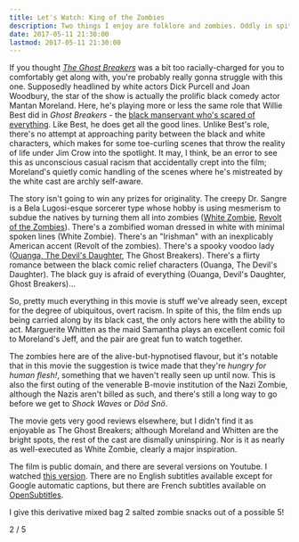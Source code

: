 ```yaml
---
title: Let's Watch: King of the Zombies
description: Two things I enjoy are folklore and zombies. Oddly in spite of the latter I've never been much of a movie fan; being deaf means I'm obliged to use subtitles and since I'm reading anyway, why not just read a book? But I am interested in the origins of the zombies we know and love today, so since it's Zombie Awareness Month, I've decided to embark on a journey of cinematic discovery, if you will, a zomboddysey, of the zombie canon in cinematic history. So let's watch King of the Zombies!
date: 2017-05-11 21:30:00
lastmod: 2017-05-11 21:30:00
---
```


If you thought [_The Ghost Breakers_](/posts/lets-watch-ghost-breakers) was a bit too racially-charged for you to comfortably get along with, you're probably really gonna struggle with this one. Supposedly headlined by white actors Dick Purcell and Joan Woodbury, the star of the show is actually the prolific black comedy actor Mantan Moreland. Here, he's playing more or less the same role that Willie Best did in _Ghost Breakers_ - the [black manservant who's scared of everything](http://www.blackhorrormovies.com/types/). Like Best, he does get all the good lines. Unlike Best's role, there's no attempt at approaching parity between the black and white characters, which makes for some toe-curling scenes that throw the reality of life under Jim Crow into the spotlight. It may, I think, be an error to see this as unconscious casual racism that accidentally crept into the film; Moreland's quietly comic handling of the scenes where he's mistreated by the white cast are archly self-aware.

The story isn't going to win any prizes for originality. The creepy Dr. Sangre is a Bela Lugosi-esque sorcerer type whose hobby is using mesmerism to subdue the natives by turning them all into zombies ([White Zombie](/posts/lets-watch-white-zombie), [Revolt of the Zombies](/posts/lets-watch-revolt-of-the-zombies)). There's a zombified woman dressed in white with minimal spoken lines (White Zombie). There's an "Irishman" with an inexplicably American accent (Revolt of the zombies). There's a spooky voodoo lady ([Ouanga, The Devil's Daughter](/posts/lets-watch-ouanga-and-devils-daughter), The Ghost Breakers). There's a flirty romance between the black comic relief characters (Ouanga, The Devil's Daughter). The black guy is afraid of everything (Ouanga, Devil's Daughter, Ghost Breakers)...

So, pretty much everything in this movie is stuff we've already seen, except for the degree of ubiquitous, overt racism. In spite of this, the film ends up being carried along by its black cast, the only actors here with the ability to act. Marguerite Whitten as the maid Samantha plays an excellent comic foil to Moreland's Jeff, and the pair are great fun to watch together. 

The zombies here are of the alive-but-hypnotised flavour, but it's notable that in this movie the suggestion is twice made that they're _hungry for human flesh!_, something that we haven't really seen up until now. This is also the first outing of the venerable B-movie institution of the Nazi Zombie, although the Nazis aren't billed as such, and there's still a long way to go before we get to _Shock Waves_ or _Död Snö_. 

The movie gets very good reviews elsewhere, but I didn't find it as enjoyable as The Ghost Breakers; although Moreland and Whitten are the bright spots, the rest of the cast are dismally uninspiring. Nor is it as nearly as well-executed as White Zombie, clearly a major inspiration. 

The film is public domain, and there are several versions on Youtube. I watched [this version](https://www.youtube.com/watch?v=m7_gZjyOQdM). There are no English subtitles available except for Google automatic captions, but there are French subtitles available on [OpenSubtitles](https://www.opensubtitles.org/en/subtitles/5175007/king-of-the-zombies-fr). 

I give this derivative mixed bag 2 salted zombie snacks out of a possible 5!

<div class="zombie-stars two-of-five">2 / 5</div>
